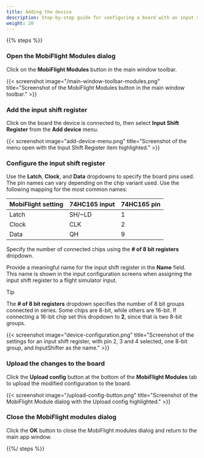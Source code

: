 ```yaml
---
title: Adding the device
description: Step-by-step guide for configuring a board with an input shift register in MobiFlight.
weight: 20
---
```


{{% steps %}}

### Open the MobiFlight Modules dialog

Click on the **MobiFlight Modules** button in the main window toolbar.

{{< screenshot image="/main-window-toolbar-modules.png" title="Screenshot of the MobiFlight Modules button in the main window toolbar." >}}

### Add the input shift register

Click on the board the device is connected to, then select **Input Shift Register** from the **Add device** menu.

{{< screenshot image="add-device-menu.png" title="Screenshot of the menu open with the Input Shift Register item highlighted." >}}

### Configure the input shift register

Use the **Latch**, **Clock**, and **Data** dropdowns to specify the board pins used. The pin names can vary depending on the chip variant used. Use the following mapping for the most common names:

| MobiFlight setting | 74HC165 input | 74HC165 pin |
| ------------------ | ------------- | ----------- |
| Latch              | SH/~LD        | 1           |
| Clock              | CLK           | 2           |
| Data               | QH            | 9           |

Specify the number of connected chips using the **# of 8 bit registers** dropdown.

Provide a meaningful name for the input shift register in the **Name** field. This name is shown in the input configuration screens when assigning the input shift register to a flight simulator input.

> [!TIP]
> The **# of 8 bit registers** dropdown specifies the number of 8 bit groups connected
> in series. Some chips are 8-bit, while others are 16-bit. If connecting a 16-bit chip
> set this dropdown to **2**, since that is two 8-bit groups.

{{< screenshot image="device-configuration.png" title="Screenshot of the settings for an input shift register, with pin 2, 3 and 4 selected, one 8-bit group, and InputShifter as the name." >}}

### Upload the changes to the board

Click the **Upload config** button at the bottom of the **MobiFlight Modules** tab to upload the modified configuration to the board.

{{< screenshot image="/upload-config-button.png" title="Screenshot of the MobiFlight Module dialog with the Upload config highlighted." >}}

### Close the MobiFlight modules dialog

Click the **OK** button to close the MobiFlight modules dialog and return to the main app window.

{{%/ steps %}}
